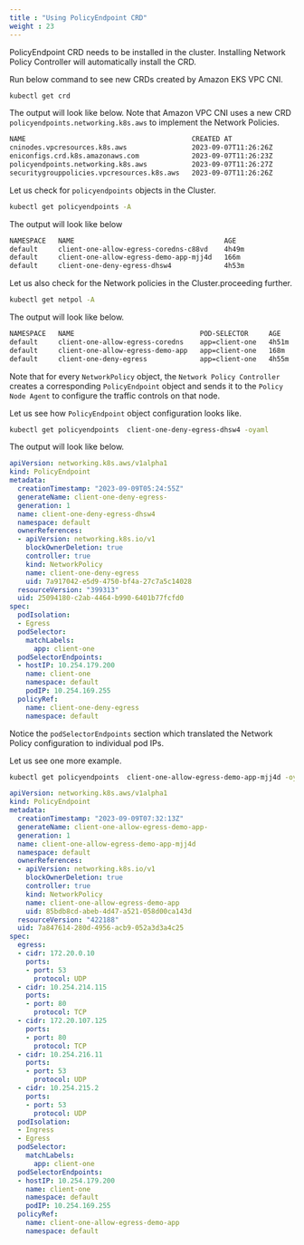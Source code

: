 ```yaml
---
title : "Using PolicyEndpoint CRD"
weight : 23
---
```


PolicyEndpoint CRD needs to be installed in the cluster. Installing Network Policy Controller will automatically install the CRD.

Run below command to see new CRDs created by Amazon EKS VPC CNI.

```bash
kubectl get crd
```

The output will look like below. Note that Amazon VPC CNI uses a new CRD `policyendpoints.networking.k8s.aws` to implement the Network Policies.

```bash
NAME                                         CREATED AT
cninodes.vpcresources.k8s.aws                2023-09-07T11:26:26Z
eniconfigs.crd.k8s.amazonaws.com             2023-09-07T11:26:23Z
policyendpoints.networking.k8s.aws           2023-09-07T11:26:27Z
securitygrouppolicies.vpcresources.k8s.aws   2023-09-07T11:26:26Z
```

Let us check for `policyendpoints` objects in the Cluster.

```bash
kubectl get policyendpoints -A
```

The output will look like below

```bash
NAMESPACE   NAME                                     AGE
default     client-one-allow-egress-coredns-c88vd    4h49m
default     client-one-allow-egress-demo-app-mjj4d   166m
default     client-one-deny-egress-dhsw4             4h53m
```

Let us also check for the Network policies in the Cluster.proceeding further.

```bash
kubectl get netpol -A
```

The output will look like below.

```bash
NAMESPACE   NAME                               POD-SELECTOR     AGE
default     client-one-allow-egress-coredns    app=client-one   4h51m
default     client-one-allow-egress-demo-app   app=client-one   168m
default     client-one-deny-egress             app=client-one   4h55m
```
 
Note that for every `NetworkPolicy` object, the `Network Policy Controller` creates a corresponding `PolicyEndpoint` object and sends it to the `Policy Node Agent` to configure the traffic controls on that node.

Let us see how `PolicyEndpoint` object configuration looks like.

```bash
kubectl get policyendpoints  client-one-deny-egress-dhsw4 -oyaml
```

The output will look like below.

```yaml
apiVersion: networking.k8s.aws/v1alpha1
kind: PolicyEndpoint
metadata:
  creationTimestamp: "2023-09-09T05:24:55Z"
  generateName: client-one-deny-egress-
  generation: 1
  name: client-one-deny-egress-dhsw4
  namespace: default
  ownerReferences:
  - apiVersion: networking.k8s.io/v1
    blockOwnerDeletion: true
    controller: true
    kind: NetworkPolicy
    name: client-one-deny-egress
    uid: 7a917042-e5d9-4750-bf4a-27c7a5c14028
  resourceVersion: "399313"
  uid: 25094180-c2ab-4464-b990-6401b77fcfd0
spec:
  podIsolation:
  - Egress
  podSelector:
    matchLabels:
      app: client-one
  podSelectorEndpoints:
  - hostIP: 10.254.179.200
    name: client-one
    namespace: default
    podIP: 10.254.169.255
  policyRef:
    name: client-one-deny-egress
    namespace: default
```

Notice the `podSelectorEndpoints` section which translated the Network Policy configuration to individual pod IPs.

Let us see one more example.

```bash
kubectl get policyendpoints  client-one-allow-egress-demo-app-mjj4d -oyaml
```

```yaml
apiVersion: networking.k8s.aws/v1alpha1
kind: PolicyEndpoint
metadata:
  creationTimestamp: "2023-09-09T07:32:13Z"
  generateName: client-one-allow-egress-demo-app-
  generation: 1
  name: client-one-allow-egress-demo-app-mjj4d
  namespace: default
  ownerReferences:
  - apiVersion: networking.k8s.io/v1
    blockOwnerDeletion: true
    controller: true
    kind: NetworkPolicy
    name: client-one-allow-egress-demo-app
    uid: 85bdb8cd-abeb-4d47-a521-058d00ca143d
  resourceVersion: "422188"
  uid: 7a847614-280d-4956-acb9-052a3d3a4c25
spec:
  egress:
  - cidr: 172.20.0.10
    ports:
    - port: 53
      protocol: UDP
  - cidr: 10.254.214.115
    ports:
    - port: 80
      protocol: TCP
  - cidr: 172.20.107.125
    ports:
    - port: 80
      protocol: TCP
  - cidr: 10.254.216.11
    ports:
    - port: 53
      protocol: UDP
  - cidr: 10.254.215.2
    ports:
    - port: 53
      protocol: UDP
  podIsolation:
  - Ingress
  - Egress
  podSelector:
    matchLabels:
      app: client-one
  podSelectorEndpoints:
  - hostIP: 10.254.179.200
    name: client-one
    namespace: default
    podIP: 10.254.169.255
  policyRef:
    name: client-one-allow-egress-demo-app
    namespace: default
```